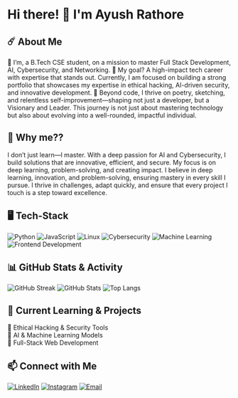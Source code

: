 # Hi there! 👋 I'm Ayush Rathore  

## ☄️ About Me

🔹  I’m, a B.Tech CSE student, on a mission to master Full Stack Development, AI, Cybersecurity, and Networking.
🔹  My goal? A high-impact tech career with expertise that stands out. Currently, I am focused on building a strong portfolio that showcases my expertise in ethical hacking, AI-driven security, and innovative development. 
🔹  Beyond code, I thrive on poetry, sketching, and relentless self-improvement—shaping not just a developer, but a Visionary and Leader. This journey is not just about mastering technology but also about evolving into a well-rounded, impactful individual. 

## 🤔 Why me??

  I don’t just learn—I master. With a deep passion for AI and Cybersecurity, I build solutions that are innovative, efficient, and secure. 
  My focus is on deep learning, problem-solving, and creating impact.  I believe in deep learning, innovation, and problem-solving, ensuring mastery in every skill I pursue. 
  I thrive in challenges, adapt quickly, and ensure that every project I touch is a step toward excellence.

## 🖥️ Tech-Stack

![Python](https://img.shields.io/badge/Python-3776AB?style=for-the-badge&logo=python&logoColor=white)
![JavaScript](https://img.shields.io/badge/JavaScript-F7DF1E?style=for-the-badge&logo=javascript&logoColor=black)
![Linux](https://img.shields.io/badge/Linux-FCC624?style=for-the-badge&logo=linux&logoColor=black)
![Cybersecurity](https://img.shields.io/badge/Cybersecurity-Red?style=for-the-badge&logo=hackthebox&logoColor=white)
![Machine Learning](https://img.shields.io/badge/Machine%20Learning-009688?style=for-the-badge&logo=scikitlearn&logoColor=white)
![Frontend Development](https://img.shields.io/badge/Frontend%20Development-61DAFB?style=for-the-badge&logo=react&logoColor=white)

## 📊 GitHub Stats & Activity

![GitHub Streak](https://github-readme-streak-stats.herokuapp.com/?user=ArkMeteor&theme=radical&hide_border=true&date_format=M%20j%5B%2C%20Y%5D)
![GitHub Stats](https://github-readme-stats.vercel.app/api?username=ArkMeteor&show_icons=true&theme=radical&hide_border=true)
![Top Langs](https://github-readme-stats.vercel.app/api/top-langs/?username=ArkMeteor&layout=compact&theme=radical&hide_border=true)

## 📌 Current Learning & Projects

🔹 Ethical Hacking & Security Tools  
🔹 AI & Machine Learning Models  
🔹 Full-Stack Web Development  

## 📫 Connect with Me

[![LinkedIn](https://img.shields.io/badge/LinkedIn-0A66C2?style=for-the-badge&logo=linkedin&logoColor=white)](https://www.linkedin.com/in/ayushrathour-956533328)
[![Instagram](https://img.shields.io/badge/Instagram-E4405F?style=for-the-badge&logo=instagram&logoColor=white)](https://www.instagram.com/your_instagram_handle)
[![Email](https://img.shields.io/badge/Email-D14836?style=for-the-badge&logo=gmail&logoColor=white)](mailto:ayushrathour.love@gmail.com)


